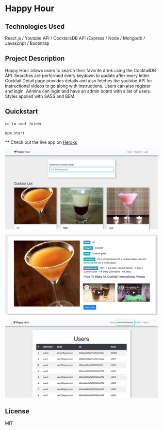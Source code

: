 
# Happy Hour

## Technologies Used
React.js / Youtube API / CocktailsDB API /Express / Node / Mongodb / Javascript / Bootstrap 

## Project Description 

Happy Hour allows users to search their favorite drink using the CocktailDB API. Searches are performed every keydown to update after every letter. Cocktail Detail page provides details and also fetches the youtube API for instructional videos to go along with instructions. Users can also register and login, Admins can login and have an admin board with a list of users. Styles applied with SASS and BEM.

## Quickstart

`cd to root folder`

`npm start`

** Check out the live app on [Heroku](https://react-socialmeds-client.herokuapp.com/)

![homepage](public/home_page.png)

![singledrink](public/drink_page.png)

![admin](public/admin_page.png)

## License

MIT
